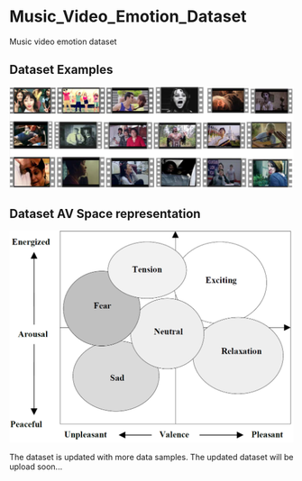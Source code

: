 # Music_Video_Emotion_Dataset
Music video emotion dataset 

## Dataset Examples
![](Display/Sample%20Video.png)

## Dataset AV Space representation
![](Display/AV-Space.png)


The dataset is updated with more data samples. The updated dataset will be upload soon...
